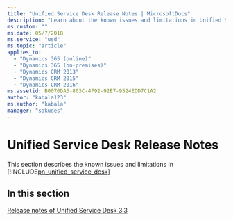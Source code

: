 ```yaml
---
title: "Unified Service Desk Release Notes | MicrosoftDocs"
description: "Learn about the known issues and limitations in Unified Service Desk."
ms.custom: ""
ms.date: 05/7/2018
ms.service: "usd"
ms.topic: "article"
applies_to: 
  - "Dynamics 365 (online)"
  - "Dynamics 365 (on-premises)"
  - "Dynamics CRM 2013"
  - "Dynamics CRM 2015"
  - "Dynamics CRM 2016"
ms.assetid: B0070DA6-803C-4F92-92E7-9524EDD7C1A2
author: "kabala123"
ms.author: "kabala"
manager: "sakudes"
---
```


# Unified Service Desk Release Notes

This section describes the known issues and limitations in [!INCLUDE[pn_unified_service_desk](../includes/pn-unified-service-desk.md)]


## In this section

[Release notes of Unified Service Desk 3.3](release-notes-unified-service-desk-33.md)